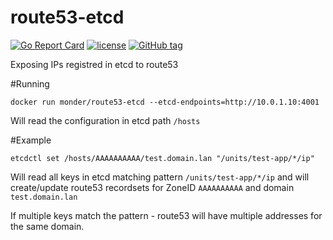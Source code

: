 # route53-etcd

[![Go Report Card](https://goreportcard.com/badge/github.com/monder/route53-etcd)](https://goreportcard.com/report/github.com/monder/route53-etcd)
[![license](https://img.shields.io/github/license/monder/route53-etcd.svg?maxAge=2592000&style=flat-square)]()
[![GitHub tag](https://img.shields.io/github/tag/monder/route53-etcd.svg?style=flat-square)]()

Exposing IPs registred in etcd to route53

#Running

```
docker run monder/route53-etcd --etcd-endpoints=http://10.0.1.10:4001
```

Will read the configuration in etcd path `/hosts`

#Example

```
etcdctl set /hosts/AAAAAAAAAA/test.domain.lan "/units/test-app/*/ip"
```
Will read all keys in etcd matching pattern `/units/test-app/*/ip` and will create/update route53 recordsets for ZoneID `AAAAAAAAAA` and domain `test.domain.lan`

If multiple keys match the pattern - route53 will have multiple addresses for the same domain.

